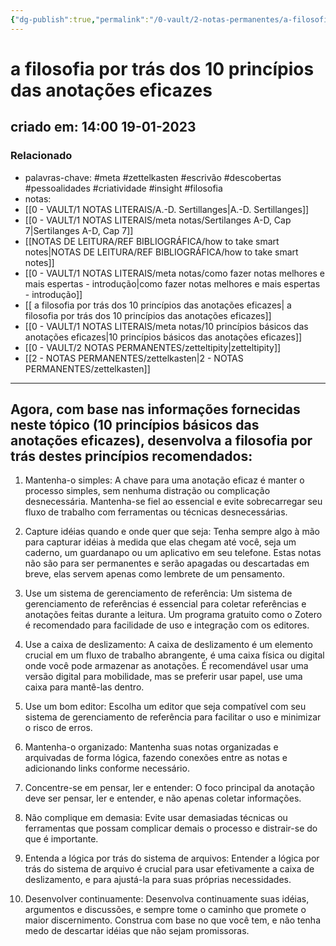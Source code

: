```yaml
---
{"dg-publish":true,"permalink":"/0-vault/2-notas-permanentes/a-filosofia-por-tras-dos-10-principios-das-anotacoes-eficazes/","tags":["permanente","meta","zettelkasten","escrivão","descobertas","pessoalidades","criatividade","insight","filosofia"],"dgHomeLink":true,"dgShowLocalGraph":true,"dgShowFileTree":true,"dgEnableSearch":true}
---
```


# a filosofia por trás dos 10 princípios das anotações eficazes
## criado em: 14:00 19-01-2023

### Relacionado
- palavras-chave: #meta #zettelkasten #escrivão #descobertas #pessoalidades #criatividade #insight #filosofia
- notas: 
- [[0 - VAULT/1 NOTAS LITERAIS/A.-D. Sertillanges\|A.-D. Sertillanges]]
- [[0 - VAULT/1 NOTAS LITERAIS/meta notas/Sertilanges A-D, Cap 7\|Sertilanges A-D, Cap 7]]
- [[NOTAS DE LEITURA/REF BIBLIOGRÁFICA/how to take smart notes\|NOTAS DE LEITURA/REF BIBLIOGRÁFICA/how to take smart notes]]
- [[0 - VAULT/1 NOTAS LITERAIS/meta notas/como fazer notas melhores e mais espertas - introdução\|como fazer notas melhores e mais espertas - introdução]]
- [[ a filosofia por trás dos 10 princípios das anotações eficazes\| a filosofia por trás dos 10 princípios das anotações eficazes]]
- [[0 - VAULT/1 NOTAS LITERAIS/meta notas/10 princípios básicos das anotações eficazes\|10 princípios básicos das anotações eficazes]]
- [[0 - VAULT/2 NOTAS PERMANENTES/zetteltipity\|zetteltipity]]
- [[2 - NOTAS PERMANENTES/zettelkasten\|2 - NOTAS PERMANENTES/zettelkasten]]
---
## Agora, com base nas informações fornecidas neste tópico (10 princípios básicos das anotações eficazes), desenvolva a filosofia por trás destes princípios recomendados:

1.  Mantenha-o simples: A chave para uma anotação eficaz é manter o processo simples, sem nenhuma distração ou complicação desnecessária. Mantenha-se fiel ao essencial e evite sobrecarregar seu fluxo de trabalho com ferramentas ou técnicas desnecessárias.
    
2.  Capture idéias quando e onde quer que seja: Tenha sempre algo à mão para capturar idéias à medida que elas chegam até você, seja um caderno, um guardanapo ou um aplicativo em seu telefone. Estas notas não são para ser permanentes e serão apagadas ou descartadas em breve, elas servem apenas como lembrete de um pensamento.
    
3.  Use um sistema de gerenciamento de referência: Um sistema de gerenciamento de referências é essencial para coletar referências e anotações feitas durante a leitura. Um programa gratuito como o Zotero é recomendado para facilidade de uso e integração com os editores.
    
4.  Use a caixa de deslizamento: A caixa de deslizamento é um elemento crucial em um fluxo de trabalho abrangente, é uma caixa física ou digital onde você pode armazenar as anotações. É recomendável usar uma versão digital para mobilidade, mas se preferir usar papel, use uma caixa para mantê-las dentro.
    
5.  Use um bom editor: Escolha um editor que seja compatível com seu sistema de gerenciamento de referência para facilitar o uso e minimizar o risco de erros.
    
6.  Mantenha-o organizado: Mantenha suas notas organizadas e arquivadas de forma lógica, fazendo conexões entre as notas e adicionando links conforme necessário.
    
7.  Concentre-se em pensar, ler e entender: O foco principal da anotação deve ser pensar, ler e entender, e não apenas coletar informações.
    
8.  Não complique em demasia: Evite usar demasiadas técnicas ou ferramentas que possam complicar demais o processo e distrair-se do que é importante.
    
9.  Entenda a lógica por trás do sistema de arquivos: Entender a lógica por trás do sistema de arquivo é crucial para usar efetivamente a caixa de deslizamento, e para ajustá-la para suas próprias necessidades.
    
10.  Desenvolver continuamente: Desenvolva continuamente suas idéias, argumentos e discussões, e sempre tome o caminho que promete o maior discernimento. Construa com base no que você tem, e não tenha medo de descartar idéias que não sejam promissoras.